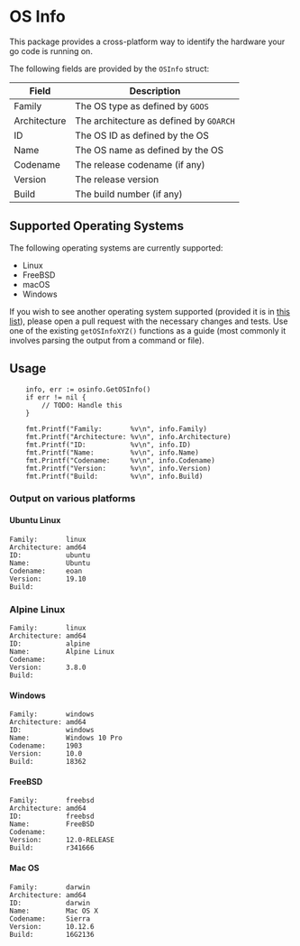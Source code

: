 OS Info
=======

This package provides a cross-platform way to identify the hardware your go code is running on.

The following fields are provided by the `OSInfo` struct:

| Field        | Description                             |
| ------------ | --------------------------------------- |
| Family       | The OS type as defined by `GOOS`        |
| Architecture | The architecture as defined by `GOARCH` |
| ID           | The OS ID as defined by the OS          |
| Name         | The OS name as defined by the OS        |
| Codename     | The release codename (if any)           |
| Version      | The release version                     |
| Build        | The build number (if any)               |

Supported Operating Systems
---------------------------

The following operating systems are currently supported:

- Linux
- FreeBSD
- macOS
- Windows

If you wish to see another operating system supported (provided it is in
[this list](https://github.com/golang/go/blob/master/src/go/build/syslist.go)),
please open a pull request with the necessary changes and tests.
Use one of the existing `getOSInfoXYZ()` functions as a guide (most commonly
it involves parsing the output from a command or file).

Usage
-----

```golang
	info, err := osinfo.GetOSInfo()
	if err != nil {
		// TODO: Handle this
	}

	fmt.Printf("Family:       %v\n", info.Family)
	fmt.Printf("Architecture: %v\n", info.Architecture)
	fmt.Printf("ID:           %v\n", info.ID)
	fmt.Printf("Name:         %v\n", info.Name)
	fmt.Printf("Codename:     %v\n", info.Codename)
	fmt.Printf("Version:      %v\n", info.Version)
	fmt.Printf("Build:        %v\n", info.Build)
```

### Output on various platforms

#### Ubuntu Linux

```
Family:       linux
Architecture: amd64
ID:           ubuntu
Name:         Ubuntu
Codename:     eoan
Version:      19.10
Build:
```

### Alpine Linux

```
Family:       linux
Architecture: amd64
ID:           alpine
Name:         Alpine Linux
Codename:
Version:      3.8.0
Build:
```

#### Windows

```
Family:       windows
Architecture: amd64
ID:           windows
Name:         Windows 10 Pro
Codename:     1903
Version:      10.0
Build:        18362
```

#### FreeBSD

```
Family:       freebsd
Architecture: amd64
ID:           freebsd
Name:         FreeBSD
Codename:
Version:      12.0-RELEASE
Build:        r341666
```

#### Mac OS

```
Family:       darwin
Architecture: amd64
ID:           darwin
Name:         Mac OS X
Codename:     Sierra
Version:      10.12.6
Build:        16G2136
```
